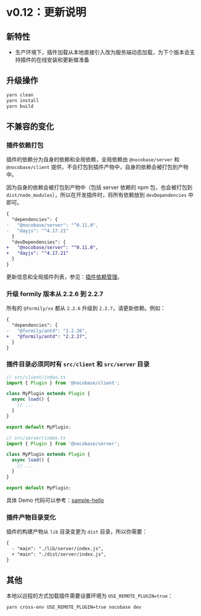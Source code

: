 # v0.12：更新说明

## 新特性

- 生产环境下，插件加载从本地直接引入改为服务端动态加载，为下个版本会支持插件的在线安装和更新做准备

## 升级操作

```bash
yarn clean
yarn install
yarn build
```

## 不兼容的变化

### 插件依赖打包

插件的依赖分为自身的依赖和全局依赖，全局依赖由 `@nocobase/server` 和 `@nocobase/client` 提供，不会打包到插件产物中，自身的依赖会被打包到产物中。

因为自身的依赖会被打包到产物中（包括 server 依赖的 npm 包，也会被打包到 `dist/node_modules`），所以在开发插件时，将所有依赖放到 `devDependencies` 中即可。

```diff
{
  "dependencies": {
-   "@nocobase/server": "^0.11.0",
-   "dayjs": "^4.17.21"
  }
  "devDependencies": {
+   "@nocobase/server": "^0.11.0",
+   "dayjs": "^4.17.21"
  }
}
```

更新信息和全局插件列表，参见：[插件依赖管理](/development/deps)。

### 升级 formily 版本从 2.2.6 到 2.2.7

所有的 `@formily/xx` 都从 `2.2.6` 升级到 `2.2.7`，请更新依赖。例如：

```diff
{
  "dependencies": {
-   "@formily/antd": "2.2.26",
+   "@formily/antd": "2.2.27",
  }
}
```

### 插件目录必须同时有 `src/client` 和 `src/server` 目录

```js
// src/client/index.ts
import { Plugin } from '@nocobase/client';

class MyPlugin extends Plugin {
  async load() {
    // ...
  }
}

export default MyPlugin;
```

```js
// src/server/index.ts
import { Plugin } from '@nocobase/server';

class MyPlugin extends Plugin {
  async load() {
    // ...
  }
}

export default MyPlugin;
```

具体 Demo 代码可以参考：[sample-hello](https://github.com/nocobase/nocobase/tree/main/packages/samples/hello)

### 插件产物目录变化

插件的构建产物从 `lib` 目录变更为 `dist` 目录，所以你需要：

```diff
{
  - "main": "./lib/server/index.js",
  + "main": "./dist/server/index.js",
}
```


## 其他

本地以远程的方式加载插件需要设置环境为 `USE_REMOTE_PLUGIN=true`：

```bash
yarn cross-env USE_REMOTE_PLUGIN=true nocobase dev
```
